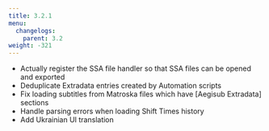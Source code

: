 ```yaml
---
title: 3.2.1
menu:
  changelogs:
    parent: 3.2
weight: -321
---
```


- Actually register the SSA file handler so that SSA files can be opened and exported
- Deduplicate Extradata entries created by Automation scripts
- Fix loading subtitles from Matroska files which have \[Aegisub Extradata\] sections
- Handle parsing errors when loading Shift Times history
- Add Ukrainian UI translation
